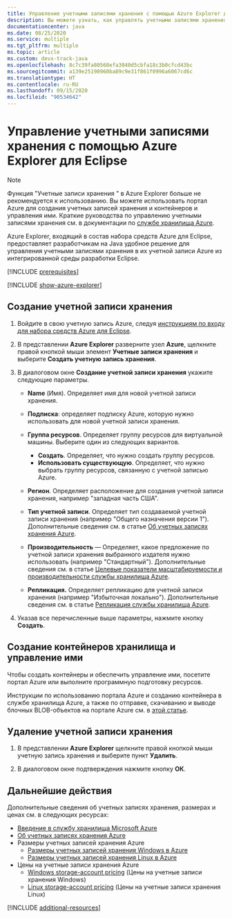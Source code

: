 ```yaml
---
title: Управление учетными записями хранения с помощью Azure Explorer для Eclipse
description: Вы можете узнать, как управлять учетными записями хранения Azure с помощью Azure Explorer для Eclipse.
documentationcenter: java
ms.date: 08/25/2020
ms.service: multiple
ms.tgt_pltfrm: multiple
ms.topic: article
ms.custom: devx-track-java
ms.openlocfilehash: 8c7c39fa80568efa3040d5cbfa18c3b0cfcd43bc
ms.sourcegitcommit: a139e25190960ba89c9e31f861f0996a6067cd6c
ms.translationtype: HT
ms.contentlocale: ru-RU
ms.lasthandoff: 09/15/2020
ms.locfileid: "90534642"
---
```

# <a name="manage-storage-accounts-by-using-the-azure-explorer-for-eclipse"></a>Управление учетными записями хранения с помощью Azure Explorer для Eclipse

> [!NOTE]
> Функция "Учетные записи хранения " в Azure Explorer больше не рекомендуется к использованию. Вы можете использовать портал Azure для создания учетных записей хранения и контейнеров и управления ими. Краткие руководства по управлению учетными записями хранения см. в документации по [службе хранилища Azure](/azure/storage/blobs/storage-quickstart-blobs-portal).

Azure Explorer, входящий в состав набора средств Azure для Eclipse, предоставляет разработчикам на Java удобное решение для управления учетными записями хранения в их учетной записи Azure из интегрированной среды разработки Eclipse.

[!INCLUDE [prerequisites](includes/prerequisites.md)]

[!INCLUDE [show-azure-explorer](includes/show-azure-explorer.md)]

## <a name="create-a-storage-account"></a>Создание учетной записи хранения

1. Войдите в свою учетную запись Azure, следуя [инструкциям по входу для набора средств Azure для Eclipse](/azure/developer/java/toolkit-for-eclipse/sign-in-instructions).

1. В представлении **Azure Explorer** разверните узел **Azure**, щелкните правой кнопкой мыши элемент **Учетные записи хранения** и выберите **Создать учетную запись хранения**.

1. В диалоговом окне **Создание учетной записи хранения** укажите следующие параметры.

   * **Name** (Имя). Определяет имя для новой учетной записи хранения.

   * **Подписка**: определяет подписку Azure, которую нужно использовать для новой учетной записи хранения.

   * **Группа ресурсов**. Определяет группу ресурсов для виртуальной машины. Выберите один из следующих вариантов.
      * **Создать**. Определяет, что нужно создать группу ресурсов.
      * **Использовать существующую**. Определяет, что нужно выбрать группу ресурсов, связанную с учетной записью Azure.

   * **Регион**. Определяет расположение для создания учетной записи хранения, например "западная часть США".

   * **Тип учетной записи**. Определяет тип создаваемой учетной записи хранения (например "Общего назначения версии 1"). Дополнительные сведения см. в статье [Об учетных записях хранения Azure].

   * **Производительность** — Определяет, какое предложение по учетной записи хранения выбранного издателя нужно использовать (например "Стандартный"). Дополнительные сведения см. в статье [Целевые показатели масштабируемости и производительности службы хранилища Azure].

   * **Репликация.** Определяет репликацию для учетной записи хранения (например "Избыточная локально"). Дополнительные сведения см. в статье [Репликация службы хранилища Azure].

1. Указав все перечисленные выше параметры, нажмите кнопку **Создать**.

## <a name="create-and-manage-storage-containers"></a>Создание контейнеров хранилища и управление ими

Чтобы создать контейнеры и обеспечить управление ими, посетите портал Azure или выполните программную подготовку ресурсов.

Инструкции по использованию портала Azure и созданию контейнера в службе хранилища Azure, а также по отправке, скачиванию и выводе блочных BLOB-объектов на портале Azure см. в [этой статье](/azure/storage/blobs/storage-quickstart-blobs-portal).

## <a name="delete-a-storage-account"></a>Удаление учетной записи хранения

1. В представлении **Azure Explorer** щелкните правой кнопкой мыши учетную запись хранения и выберите пункт **Удалить**.

1. В диалоговом окне подтверждения нажмите кнопку **ОК**.


## <a name="next-steps"></a>Дальнейшие действия

Дополнительные сведения об учетных записях хранения, размерах и ценах см. в следующих ресурсах:

* [Введение в службу хранилища Microsoft Azure]
* [Об учетных записях хранения Azure]
* Размеры учетных записей хранения Azure
  * [Размеры учетных записей хранения Windows в Azure]
  * [Размеры учетных записей хранения Linux в Azure]
* Цены на учетные записи хранения Azure
  * [Windows storage-account pricing] (Цены на учетные записи хранения Windows)
  * [Linux storage-account pricing] (Цены на учетные записи хранения Linux)

[!INCLUDE [additional-resources](includes/additional-resources.md)]

<!-- URL List -->

[Введение в службу хранилища Microsoft Azure]: /azure/storage/common/storage-introduction
[Об учетных записях хранения Azure]: /azure/storage/storage-create-storage-account
[Репликация службы хранилища Azure]: /azure/storage/storage-redundancy
[Целевые показатели масштабируемости и производительности службы хранилища Azure]: /azure/storage/storage-scalability-targets
[Naming and referencing containers, blobs, and metadata]: https://go.microsoft.com/fwlink/?LinkId=255555

[Размеры учетных записей хранения Windows в Azure]: https://docs.microsoft.com/azure/virtual-machines/sizes
[Размеры учетных записей хранения Linux в Azure]: https://docs.microsoft.com/azure/virtual-machines/sizes
[Windows storage-account pricing]: https://azure.microsoft.com/pricing/details/virtual-machines/windows/ (Цены на учетные записи хранения Windows)
[Linux storage-account pricing]: https://azure.microsoft.com/pricing/details/virtual-machines/linux/ (Цены на учетные записи хранения Linux)

<!-- IMG List -->

[CS01]: media/managing-storage-accounts-using-azure-explorer/CS01.png
[CS02]: media/managing-storage-accounts-using-azure-explorer/CS02.png
[CC01]: media/managing-storage-accounts-using-azure-explorer/CC01.png
[CC02]: media/managing-storage-accounts-using-azure-explorer/CC02.png

[DS01]: media/managing-storage-accounts-using-azure-explorer/DS01.png
[DS02]: media/managing-storage-accounts-using-azure-explorer/DS02.png
[DC01]: media/managing-storage-accounts-using-azure-explorer/DC01.png
[DC02]: media/managing-storage-accounts-using-azure-explorer/DC02.png
